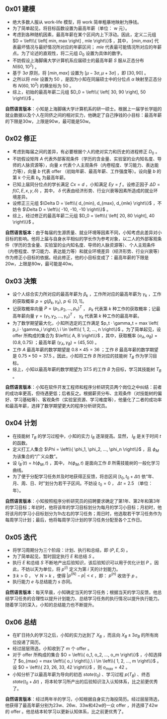 ## 0x01 建模

+ 绝大多数人服从 work-life 模型，将 work 简单粗暴地映射为挣钱。
+ 为了简单起见，将目标函数设置为最高年薪（单位： $\text{w}$ 元）。
+ 考虑到各种随机因素，最高年薪在某个区间内上下浮动。因此，定义二元组 $D = \left\\{ \left[ min, max \right] , mle \right\\}$ ，其中， $\left[ min, max \right]$ 代表最坏情况与最好情况所对应的年薪区间； $mle$ 代表最可能情况所对应的年薪点。为了论述的直观性，将二元组 $D_0$ 设置为具体的数字。
+ 不妨假设上海脚痛大学计算机系应届硕士的最高年薪 $S$ 服从正态分布 $N \left( 60,\ 10^2 \right)$ 。
+ 基于 $3\sigma$ 原则，将 $\left[ min, max \right]$ 设置为 $\left[ \mu - 3\sigma , \mu + 3\sigma \right]$ ，即 $\left[ 30, 90 \right]$ 。
+ 之所以将 $mle$ 设置为 $50$ ，是因为小知在同届硕士中的分位点 $\alpha$ 映射至正态分布 $N \left( 60, 10^2 \right)$ 的横坐标为 $50$ 。
+ 综上，初始的最高年薪二元组 $D_0 = \left\\{ \left[ 30, 90 \right], 50 \right\\}$ 。

**自然语言版本**：小知是上海脚痛大学计算机系的研一硕士。根据上一届学长学姐的就业数据以及个人在同侪之间的相对实力，他确定了自己挣钱的小目标：最高年薪的下限是30w，上限是90w，最可能是50w。

## 0x02 修正

+ 考虑到每届之间的差异，有必要根据个人的绝对实力和历史的进程修正 $D_0$ 。
+ 不妨假设矩阵 $A$ 代表外部客观条件（学历的含金量、实验室的业内知名度、导师的人脉资源等），向量 $x$ 代表个人主观条件（内卷程度、学习能力、表达能力等），向量 $b$ 代表 offer （初始年薪、最高年薪、工作强度等）。设向量 $b$ 的第 $k$ 个元素 $b_k$ 为最高年薪。
+ 已知上届同分位点的学长满足 $Cx = d$ ，小知满足 $Ey=f$ 。设修正因子 $\Delta D = f \left( C, E, x, y, \delta \right)$ ，其中， $\delta$ 代表由经济形势、行业兴衰等因素所造成的就业环境差异。
+ 设修正三元组 $\Delta D = \left\\{ d_{min}, d_{max}, d_{mle} \right\\}$ ，不妨令 $\Delta D = \left\\{ -10, -10, -10 \right\\}$ 。
+ 综上，经过修正的最高年薪二元组 $D_0 = \left\\{ \left[ 20, 80 \right], 40 \right\\}$ 。

**自然语言版本**：由于每届的生源质量、就业环境等因素不同，小知考虑此差异对小目标的影响。他将上届与自身水平相似的学长作为参考对象，以二人的外部客观条件（学历的含金量、实验室的业内知名度、导师的人脉资源等）、个人主观条件（内卷程度、学习能力、表达能力等）和就业环境差异（经济形势、行业兴衰等）作为修正小目标的依据。经此修正，他的小目标变成了：最高年薪的下限是20w，上限是80w，最可能是40w。

## 0x03 决策

+ 设个人综合实力所对应的最高年薪为 $\beta_k$ ，工作所对应的最高年薪为 $\gamma_k$ ，工作的获取概率 $p = g \left( \beta_k, \gamma_k \right),\ p \in \left[ 0, 1 \right]$。
+ 记获取概率向量 $P = \left( p_1, p_2, …,p_n \right)^T$ ， $p_k$ 代表第 $k$ 种工作的获取概率；记最高年薪向量 $\gamma = \left( \gamma_1, \gamma_2, …, \gamma_n \right)^T$ ， $\gamma_k$ 代表第 $k$ 种工作的最高年薪。
+ 为了数学期望最大化，小知所选定的工作满足 $p_t · \gamma_t = max \left( p_i · \gamma_i \right),\ i \in \left\\{ 1, 2, …, n \right\\}$ 。为了简单起见，设 offer 所构成的集合为 $\left\\{ A, B \right\\}$ ，其中，获取概率 $\left( \alpha_A, \alpha_B \right) = \left( 0.8, 0.75 \right)$ ；最高年薪 $\left( \gamma_A, \gamma_B \right) = \left( 45, 50 \right)$ 。
+ 工作 $A$ 最高年薪的数学期望是 $0.8 × 45 = 36$ ；工作 $B$ 最高年薪的数学期望是 $0.75 × 50 = 37.5$ 。因此，小知将工作 $B$ 所对应的技能树 $T_B$ 作为学习目标。
+ 综上，小知以最高年薪的数学期望为 $37.5$ 的工作 $B$ 为目标，学习其技能树 $T_B$ 。

**自然语言版本**：小知在软件开发工程师和程序分析研究员两个岗位之中纠结：前者的成功率更高，但待遇更低；后者反之。根据薪资分布、主观条件（对技能树的偏好、学习基础等）、客观条件（实验室资源、学习难度等），他量化了二者的成功率和最高年薪，选择了数学期望更大的程序分析研究员。

## 0x04 计划

+ 在技能树 $T_B$ 的学习过程中，小知的实力 $I_B$ 逐渐提高。显然， $I_B$ 是关于时间 $t$ 的函数。
+ 定义打工人集合 $\Phi = \left\\{ \phi_1, \phi_2, …, \phi_n \right\\}$ ，且 $\phi_M$ 为该集合的“广义众数”。
+ 设 $I_B^{\prime}(t) = h \left( \phi_M, t \right)$ ，其中， $h \left( \phi_M, t \right)$ 是面向工作 $B$ 所需技能树的一般化学习曲线。
+ 为了便于分配学习任务并及时地获得正反馈，将总区间 $\left[ t_0, t_0 + \Delta t \right)$ 依“年、月、周、日、时”划分为若干子区间。不妨设 $t_0 = 0$ ， $\Delta t = 2.5$ （单位：年）。

**自然语言版本**：小知按照程序分析研究员的招聘要求确定了第1年、第2年和第3年的学习目标；年初时，他将该年的学习目标划分为每月的学习小目标；月初时，他将该月的学习小目标划分为1h左右的学习任务；周日时，他选取若干学习任务作为每周学习计划；最后，他将每周学习计划的学习任务分配至各个工作日。

## 0x05 迭代 

+ 将学习周期分为三个阶段：计划、执行和总结，即 $\left( P, E, S \right)$ 。
+ 为了简单起见，暂时固定执行 $E$ 和总结 $S$ 。
+ 执行 $E$ 和总结 $S$ 不断地产出后验知识，该后验知识可以用于优化计划 $P$ 。因此，不妨以天为单位，将 $p^{(i)}$ 定义为第 $i$ 天的计划能力。
+  $\exists\ k > 0$ ， $\forall\ N > k$ ，使得 $\left| p^{(N)} - p \right| < \epsilon$ ，即： $p^{(n)}$ 收敛于 $p$ 。
+ 执行能力 $e$ 与总结能力 $s$ 亦同。

**自然语言版本**：每天早晨，小知确定当天的学习任务；根据当天的学习反馈，他总结学习任务的合理性以提升计划能力、总结学习任务的执行情况以提升执行能力。随着学习的深入，小知的总结能力也不断提升。

## 0x06 总结

+ 在旷日持久的学习之后，小知的实力达到了 $X_B$ ，而且向 $X_B ± 3\sigma_B$ 的所有岗位投递了简历。
+ 经过层层筛选，小知收到了 $m$ 个 offer 。
+ 对于 offer 所构成的集合 $O = \left\\{ o_1, o_2, …, o_m \right\\}$ ，小知选择了 $o_{max} = max \left\\{ o_i \right\\},\ i \in \left\\{ 1, 2, …, m \right\\}$ 。设 $O = \left\\{ 23, 26, 33, 42 \right\\}$ ，则 $o_{max} = 42$ 。
+ 小知分析了以最高年薪为导向的初态 $state \left( t_0 \right)$ 、学习过程 $p \left( T_B \right)$ 、终态 $state \left( t_0 + \Delta t \right)$ ，将本轮学习所产出的后验知识注入认知体系，比之前更优秀了。

**自然语言版本**：经过两年半的学习，小知根据自身实力海投简历。经过层层筛选，他获得了最高年薪分别为23w、26w、33w和42w的一众 offer ，并选择了42w的 offer 。他总结本轮学习以更新认知体系，比之前更优秀了。
